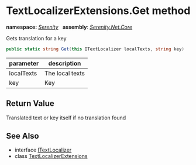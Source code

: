 # TextLocalizerExtensions.Get method
**namespace:** *[Serenity](../../README.md#serenity-namespace)*   **assembly**: *[Serenity.Net.Core](../../README.md)*

Gets translation for a key

```csharp
public static string Get(this ITextLocalizer localTexts, string key)
```

| parameter | description |
| --- | --- |
| localTexts | The local texts |
| key | Key |

## Return Value

Translated text or key itself if no translation found

## See Also

* interface [ITextLocalizer](../ITextLocalizer.md)
* class [TextLocalizerExtensions](../TextLocalizerExtensions.md)